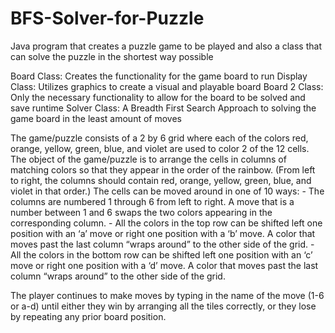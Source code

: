 # BFS-Solver-for-Puzzle
Java program that creates a puzzle game to be played and also a class that can solve the puzzle in the shortest way possible

Board Class: Creates the functionality for the game board to run
Display Class: Utilizes graphics to create a visual and playable board
Board 2 Class: Only the necessary functionality to allow for the board to be solved and save runtime
Solver Class: A Breadth First Search Approach to solving the game board in the least amount of moves

The game/puzzle consists of a 2 by 6 grid where each of the colors red, orange, yellow, green, blue, and
violet are used to color 2 of the 12 cells. The object of the game/puzzle is to arrange the cells in columns of matching colors so that they appear in the order of the rainbow. (From left to right, the columns should contain red, orange, yellow, green, blue, and violet in that order.) The cells can be moved around in one of 10 ways:
      - The columns are numbered 1 through 6 from left to right. A move that is a number between 1
and 6 swaps the two colors appearing in the corresponding column.
      - All the colors in the top row can be shifted left one position with an ‘a’ move or right one
position with a ‘b’ move. A color that moves past the last column “wraps around” to the other
side of the grid.
      - All the colors in the bottom row can be shifted left one position with an ‘c’ move or right one
position with a ‘d’ move. A color that moves past the last column “wraps around” to the other
side of the grid.

The player continues to make moves by typing in the name of the move (1-6 or a-d) until either they win
by arranging all the tiles correctly, or they lose by repeating any prior board position.
